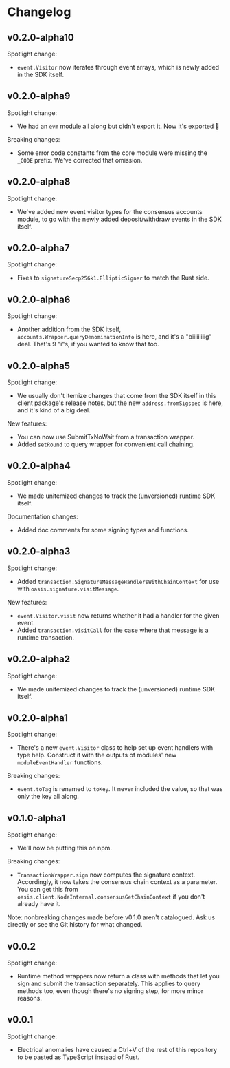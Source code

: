 # Changelog

## v0.2.0-alpha10

Spotlight change:

- `event.Visitor` now iterates through event arrays, which is newly added in
  the SDK itself.

## v0.2.0-alpha9

Spotlight change:

- We had an `evm` module all along but didn't export it.
  Now it's exported 🤦

Breaking changes:

- Some error code constants from the core module were missing the `_CODE` prefix.
  We've corrected that omission.

## v0.2.0-alpha8

Spotlight change:

- We've added new event visitor types for the consensus accounts module, to go
  with the newly added deposit/withdraw events in the SDK itself.

## v0.2.0-alpha7

Spotlight change:

- Fixes to `signatureSecp256k1.EllipticSigner` to match the Rust side.

## v0.2.0-alpha6

Spotlight change:

- Another addition from the SDK itself,
  `accounts.Wrapper.queryDenominationInfo` is here, and it's a "biiiiiiiiig"
  deal. That's 9 "i"s, if you wanted to know that too.

## v0.2.0-alpha5

Spotlight change:

- We usually don't itemize changes that come from the SDK itself in this
  client package's release notes, but the new `address.fromSigspec` is here,
  and it's kind of a big deal.

New features:

- You can now use SubmitTxNoWait from a transaction wrapper.
- Added `setRound` to query wrapper for convenient call chaining.

## v0.2.0-alpha4

Spotlight change:

- We made unitemized changes to track the (unversioned) runtime SDK itself.

Documentation changes:

- Added doc comments for some signing types and functions.

## v0.2.0-alpha3

Spotlight change:

- Added `transaction.SignatureMessageHandlersWithChainContext` for use with
  `oasis.signature.visitMessage`.

New features:

- `event.Visitor.visit` now returns whether it had a handler for the given
  event.
- Added `transaction.visitCall` for the case where that message is a runtime
  transaction.

## v0.2.0-alpha2

Spotlight change:

- We made unitemized changes to track the (unversioned) runtime SDK itself.

## v0.2.0-alpha1

Spotlight change:

- There's a new `event.Visitor` class to help set up event handlers with type
  help.
  Construct it with the outputs of modules' new `moduleEventHandler`
  functions.

Breaking changes:

- `event.toTag` is renamed to `toKey`.
  It never included the value, so that was only the key all along.

## v0.1.0-alpha1

Spotlight change:

- We'll now be putting this on npm.

Breaking changes:

- `TransactionWrapper.sign` now computes the signature context.
  Accordingly, it now takes the consensus chain context as a parameter.
  You can get this from `oasis.client.NodeInternal.consensusGetChainContext` if
  you don't already have it.

Note: nonbreaking changes made before v0.1.0 aren't catalogued.
Ask us directly or see the Git history for what changed.

## v0.0.2

Spotlight change:

- Runtime method wrappers now return a class with methods that let you sign
  and submit the transaction separately.
  This applies to query methods too, even though there's no signing step, for
  more minor reasons.

## v0.0.1

Spotlight change:

- Electrical anomalies have caused a Ctrl+V of the rest of this repository
  to be pasted as TypeScript instead of Rust.
